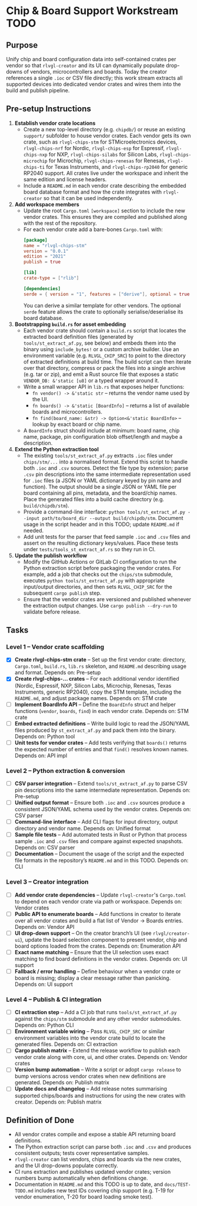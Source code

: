 <!--
Tracks tasks for the Chip & Board Support workstream.
-->
# Chip & Board Support Workstream TODO

## Purpose
Unify chip and board configuration data into self-contained crates per vendor so that `rlvgl-creator` and its UI can dynamically populate drop-downs of vendors, microcontrollers and boards. Today the creator references a single `.ioc` or CSV file directly; this work stream extracts all supported devices into dedicated vendor crates and wires them into the build and publish pipeline.

## Pre-setup Instructions
1. **Establish vendor crate locations**
   - Create a new top-level directory (e.g. `chipdb/`) or reuse an existing `support/` subfolder to house vendor crates. Each vendor gets its own crate, such as `rlvgl-chips-stm` for STMicroelectronics devices, `rlvgl-chips-nrf` for Nordic, `rlvgl-chips-esp` for Espressif, `rlvgl-chips-nxp` for NXP, `rlvgl-chips-silabs` for Silicon Labs, `rlvgl-chips-microchip` for Microchip, `rlvgl-chips-renesas` for Renesas, `rlvgl-chips-ti` for Texas Instruments, and `rlvgl-chips-rp2040` for generic RP2040 support. All crates live under the workspace and inherit the same edition and license headers.
   - Include a `README.md` in each vendor crate describing the embedded board database format and how the crate integrates with `rlvgl-creator` so that it can be used independently.
2. **Add workspace members**
   - Update the root `Cargo.toml` `[workspace]` section to include the new vendor crates. This ensures they are compiled and published along with the rest of the repository.
   - For each vendor crate add a bare-bones `Cargo.toml` with:
     ```toml
     [package]
     name = "rlvgl-chips-stm"
     version = "0.0.1"
     edition = "2021"
     publish = true

     [lib]
     crate-type = ["rlib"]

     [dependencies]
     serde = { version = "1", features = ["derive"], optional = true }
     ```
     You can derive a similar template for other vendors. The optional `serde` feature allows the crate to optionally serialise/deserialise its board database.
3. **Bootstrapping `build.rs` for asset embedding**
   - Each vendor crate should contain a `build.rs` script that locates the extracted board definition files (generated by `tools/st_extract_af.py`, see below) and embeds them into the binary using `include_bytes!` or a custom archive builder. Use an environment variable (e.g. `RLVGL_CHIP_SRC`) to point to the directory of extracted definitions at build time. The build script can then iterate over that directory, compress or pack the files into a single archive (e.g. tar or zip), and emit a Rust source file that exposes a static `VENDOR_DB: &'static [u8]` or a typed wrapper around it.
   - Write a small wrapper API in `lib.rs` that exposes helper functions:
     - `fn vendor() -> &'static str` – returns the vendor name used by the UI.
     - `fn boards() -> &'static [BoardInfo]` – returns a list of available boards and microcontrollers.
     - `fn find(board_name: &str) -> Option<&'static BoardInfo>` – lookup by exact board or chip name.
   - A `BoardInfo` struct should include at minimum: board name, chip name, package, pin configuration blob offset/length and maybe a description.
4. **Extend the Python extraction tool**
   - The existing `tools/st_extract_af.py` extracts `.ioc` files under `chips/stm/...` into a normalised format. Extend this script to handle both `.ioc` and `.csv` sources. Detect the file type by extension; parse `.csv` pin descriptions into the same intermediate representation used for `.ioc` files (a JSON or YAML dictionary keyed by pin name and function). The output should be a single JSON or YAML file per board containing all pins, metadata, and the board/chip names. Place the generated files into a build cache directory (e.g. `build/chipdb/stm`).
   - Provide a command-line interface: `python tools/st_extract_af.py --input path/to/board_dir --output build/chipdb/stm`. Document usage in the script header and in this TODO; update `README.md` if needed.
   - Add unit tests for the parser that feed sample `.ioc` and `.csv` files and assert on the resulting dictionary keys/values. Place these tests under `tests/tools_st_extract_af.rs` so they run in CI.
5. **Update the publish workflow**
   - Modify the GitHub Actions or GitLab CI configuration to run the Python extraction script before packaging the vendor crates. For example, add a job that checks out the `chips/stm` submodule, executes `python tools/st_extract_af.py` with appropriate input/output directories, and then sets `RLVGL_CHIP_SRC` for the subsequent `cargo publish` step.
   - Ensure that the vendor crates are versioned and published whenever the extraction output changes. Use `cargo publish --dry-run` to validate before release.

## Tasks
### Level 1 – Vendor crate scaffolding
- [x] **Create rlvgl-chips-stm crate** – Set up the first vendor crate: directory, `Cargo.toml`, `build.rs`, `lib.rs` skeleton, and `README.md` describing usage and format. Depends on: Pre-setup
- [x] **Create rlvgl-chips-… crates** – For each additional vendor identified (Nordic, Espressif, NXP, Silicon Labs, Microchip, Renesas, Texas Instruments, generic RP2040), copy the STM template, including the `README.md`, and adjust package names. Depends on: STM crate
- [ ] **Implement BoardInfo API** – Define the `BoardInfo` struct and helper functions (`vendor`, `boards`, `find`) in each vendor crate. Depends on: STM crate
- [ ] **Embed extracted definitions** – Write build logic to read the JSON/YAML files produced by `st_extract_af.py` and pack them into the binary. Depends on: Python tool
- [ ] **Unit tests for vendor crates** – Add tests verifying that `boards()` returns the expected number of entries and that `find()` resolves known names. Depends on: API impl

### Level 2 – Python extraction & conversion
- [ ] **CSV parser integration** – Extend `tools/st_extract_af.py` to parse CSV pin descriptions into the same intermediate representation. Depends on: Pre-setup
- [ ] **Unified output format** – Ensure both `.ioc` and `.csv` sources produce a consistent JSON/YAML schema used by the vendor crates. Depends on: CSV parser
- [ ] **Command-line interface** – Add CLI flags for input directory, output directory and vendor name. Depends on: Unified format
- [ ] **Sample file tests** – Add automated tests in Rust or Python that process sample `.ioc` and `.csv` files and compare against expected snapshots. Depends on: CSV parser
- [ ] **Documentation** – Document the usage of the script and the expected file formats in the repository’s `README.md` and in this TODO. Depends on: CLI

### Level 3 – Creator integration
- [ ] **Add vendor crate dependencies** – Update `rlvgl-creator`'s `Cargo.toml` to depend on each vendor crate via path or workspace. Depends on: Vendor crates
- [ ] **Public API to enumerate boards** – Add functions in creator to iterate over all vendor crates and build a flat list of Vendor → Boards entries. Depends on: Vendor API
- [ ] **UI drop-down support** – On the creator branch’s UI (see `rlvgl/creator-ui`), update the board selection component to present vendor, chip and board options loaded from the crates. Depends on: Enumeration API
- [ ] **Exact name matching** – Ensure that the UI selection uses exact matching to find board definitions in the vendor crates. Depends on: UI support
- [ ] **Fallback / error handling** – Define behaviour when a vendor crate or board is missing; display a clear message rather than panicking. Depends on: UI support

### Level 4 – Publish & CI integration
- [ ] **CI extraction step** – Add a CI job that runs `tools/st_extract_af.py` against the `chips/stm` submodule and any other vendor submodules. Depends on: Python CLI
- [ ] **Environment variable wiring** – Pass `RLVGL_CHIP_SRC` or similar environment variables into the vendor crate build to locate the generated files. Depends on: CI extraction
- [ ] **Cargo publish matrix** – Extend the release workflow to publish each vendor crate along with core, ui, and other crates. Depends on: Vendor crates
- [ ] **Version bump automation** – Write a script or adopt `cargo release` to bump versions across vendor crates when new definitions are generated. Depends on: Publish matrix
- [ ] **Update docs and changelog** – Add release notes summarising supported chips/boards and instructions for using the new crates with creator. Depends on: Publish matrix

## Definition of Done
- All vendor crates compile and expose a stable API returning board definitions.
- The Python extraction script can parse both `.ioc` and `.csv` and produces consistent outputs; tests cover representative samples.
- `rlvgl-creator` can list vendors, chips and boards via the new crates, and the UI drop-downs populate correctly.
- CI runs extraction and publishes updated vendor crates; version numbers bump automatically when definitions change.
- Documentation in `README.md` and this TODO is up to date, and `docs/TEST-TODO.md` includes new test IDs covering chip support (e.g. T-19 for vendor enumeration, T-20 for board loading smoke test).
